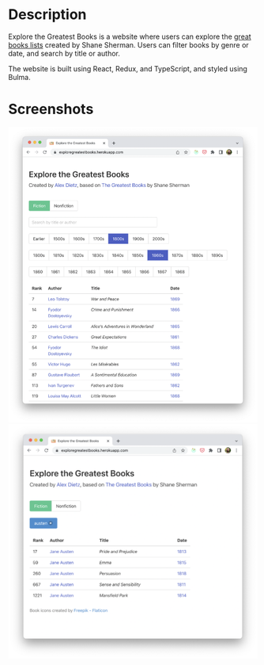 # Description
Explore the Greatest Books is a website where users can explore the [great books lists](https://thegreatestbooks.org) created by Shane Sherman. Users can filter books by genre or date, and search by title or author.

The website is built using React, Redux, and TypeScript, and styled using Bulma.

# Screenshots
![image](./screenshots/screenshot4.png)
![image](./screenshots/screenshot5.png)
